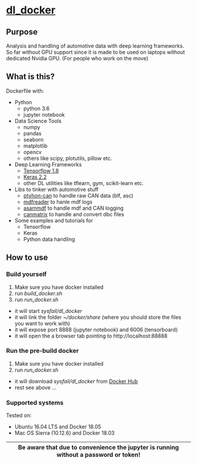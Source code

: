 # [dl_docker](https://hub.docker.com/r/sysfail/dl_docker/)
## Purpose
Analysis and handling of automotive data with deep learning frameworks. So far without GPU support since it is made to be used on laptops without dedicated Nvidia GPU. (For people who work on the move)
## What is this?
Dockerfile with:
  - Python
    - python 3.6
    - jupyter notebook
  - Data Science Tools
    - numpy
    - pandas
    - seaborn
    - matplotlib
    - opencv
    - others like scipy, plotutils, pillow etc.
  - Deep Learning Frameworks
    - [Tensorflow 1.8](https://github.com/tensorflow/tensorflow)
    - [Keras 2.2](https://keras.io/)
    - other DL utilities like tflearn, gym, scikit-learn etc.
  - Libs to tinker with automotive stuff
    - [ptyhon-can](https://github.com/hardbyte/python-can) to handle raw CAN data (blf, asc)
    - [mdfreader](https://github.com/ratal/mdfreader) to hanle mdf logs
    - [asammdf](http://asammdf.readthedocs.io/) to handle mdf and CAN logging
    - [canmatrix](https://github.com/ebroecker/canmatrix) to handle and convert dbc files
  - Some examples and tutorials for
    - Tensorflow
    - Keras
    - Python data handling
## How to use
### Build yourself
1. Make sure you have docker installed
2. run *build_docker.sh*
3. run *run_docker.sh*
  - it will start *sysfail/dl_docker*
  - it will link the folder *~/docker/share* (where you should store the files you want to work with)
  - it will expose port 8888 (jupyter notebook) and 6006 (tensorboard)
  - it will open the a browser tab pointing to http://localhost:88888
### Run the pre-build docker
1. Make sure you have docker installed
2. run *run_docker.sh*
  - it will download *sysfail/dl_docker* from [Docker Hub](https://hub.docker.com/r/sysfail/dl_docker/)
  - rest see above ...

### Supported systems
Tested on:
- Ubuntu 16.04 LTS and Docker 18.05
- Mac OS Sierra (10.12.6) and Docker 18.03

| **Be aware that due to convenience the jupyter is running without a password or token!** |
|------------------------------------------------------------------------------------------|
